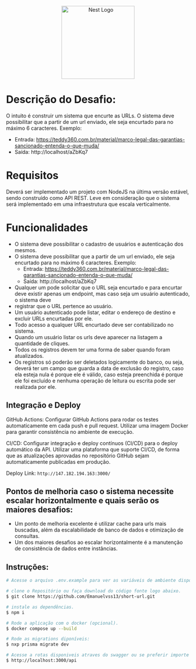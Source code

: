 <p align="center">
  <a href="http://nestjs.com/" target="blank"><img src="https://nestjs.com/img/logo-small.svg" width="200" alt="Nest Logo" /></a>
</p>

[circleci-image]: https://img.shields.io/circleci/build/github/nestjs/nest/master?token=abc123def456
[circleci-url]: https://circleci.com/gh/nestjs/nest



# Descrição do Desafio:
 O intuito é construir um sistema que encurte as URLs.
 O sistema deve possibilitar que a partir de um url enviado, ele seja encurtado para no máximo 6 caracteres. Exemplo:
  - Entrada: https://teddy360.com.br/material/marco-legal-das-garantias-sancionado-entenda-o-que-muda/
  - Saída: http://localhost/aZbKq7

# Requisitos

Deverá ser implementado um projeto com NodeJS na última versão estável, sendo construído como API REST. Leve em consideração que o sistema será implementado em uma infraestrutura que escala verticalmente.

# Funcionalidades

 - O sistema deve possibilitar o cadastro de usuários e autenticação dos mesmos.
 - O sistema deve possibilitar que a partir de um url enviado, ele seja encurtado para no máximo 6 caracteres. Exemplo:
    - Entrada: https://teddy360.com.br/material/marco-legal-das-garantias-sancionado-entenda-o-que-muda/
    - Saída: http://localhost/aZbKq7
 - Qualquer um pode solicitar que o URL seja encurtado e para encurtar deve existir apenas um endpoint, mas caso seja um usuário autenticado, o sistema deve 
 - registrar que o URL pertence ao usuário. 
 - Um usuário autenticado pode listar, editar o endereço de destino e excluir URLs encurtadas por ele.
 - Todo acesso a qualquer URL encurtado deve ser contabilizado no sistema.
 - Quando um usuário listar os urls deve aparecer na listagem a quantidade de cliques.
 - Todos os registros devem ter uma forma de saber quando foram atualizados.
 - Os registros só poderão ser deletados logicamente do banco, ou seja, deverá ter um campo que guarda a data de exclusão do registro, caso ela esteja nula é 
 porque ele é válido, caso esteja preenchida é porque ele foi excluído e nenhuma operação de leitura ou escrita pode ser realizada por ele.

## Integração e Deploy

 GitHub Actions: Configurar GitHub Actions para rodar os testes automaticamente em cada push e pull request. Utilizar uma imagem Docker para garantir consistência no ambiente de execução.

CI/CD: Configurar integração e deploy contínuos (CI/CD) para o deploy automático da API. Utilizar uma plataforma que suporte CI/CD, de forma que as atualizações aprovadas no repositório GitHub sejam automaticamente publicadas em produção.

Deploy Link: ```http://147.182.194.163:3000/```

## Pontos de melhoria caso o sistema necessite escalar horizontalmente e quais serão os maiores desafios:
 - Um ponto de melhoria excelente é utilizar cache para urls mais buscadas, além da escalabilidade de banco de 
 dados e otimização de consultas.
 - Um dos maiores desafios ao escalar horizontalmente é a manutenção de consistência de dados entre instâncias.


## Instruções:
 
```bash
# Acesse o arquivo .env.example para ver as variáveis de ambiente disponíveis.

# clone o Repositório ou faça download do código fonte logo abaixo.
$ git clone https://github.com/Emanuelvss13/short-url.git

# instale as dependências.
$ npm i

# Rode a aplicação com o docker (opcional).
$ docker compose up --build

# Rode as migrations diponíveis:
$ nxp prisma migrate dev

# Acesse a rotas disponiveis atraves do swagger ou se preferir importe o arquivo requests.json em seu insomnia:
$ http://localhost:3000/api
```
